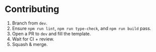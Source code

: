# Contributing

1. Branch from `dev`.
2. Ensure `npm run lint`, `npm run type-check`, and `npm run build` pass.
3. Open a PR to `dev` and fill the template.
4. Wait for CI + review.
5. Squash & merge.

